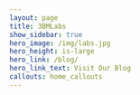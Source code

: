 ```yaml
---
layout: page
title: 3BMLabs
show_sidebar: true
hero_image: /img/labs.jpg
hero_height: is-large
hero_link: /blog/
hero_link_text: Visit Our Blog
callouts: home_callouts
---
```

